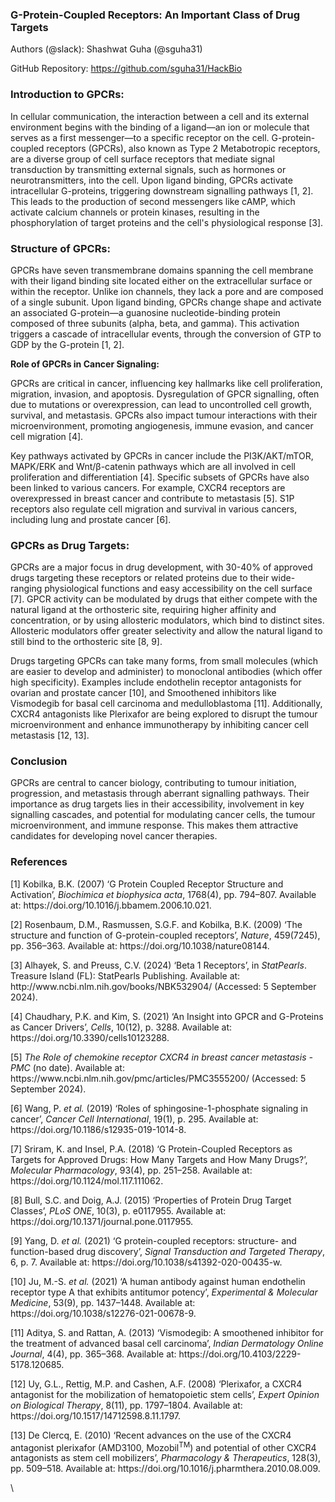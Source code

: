 <!--StartFragment-->


### **G-Protein-Coupled Receptors: An Important Class of Drug Targets**

Authors (@slack): Shashwat Guha (@sguha31)

GitHub Repository: <https://github.com/sguha31/HackBio> 


### **Introduction to GPCRs:**

In cellular communication, the interaction between a cell and its external environment begins with the binding of a ligand—an ion or molecule that serves as a first messenger—to a specific receptor on the cell. G-protein-coupled receptors (GPCRs), also known as Type 2 Metabotropic receptors, are a diverse group of cell surface receptors that mediate signal transduction by transmitting external signals, such as hormones or neurotransmitters, into the cell. Upon ligand binding, GPCRs activate intracellular G-proteins, triggering downstream signalling pathways \[1, 2]. This leads to the production of second messengers like cAMP, which activate calcium channels or protein kinases, resulting in the phosphorylation of target proteins and the cell's physiological response \[3].


### **Structure of GPCRs:**

GPCRs have seven transmembrane domains spanning the cell membrane with their ligand binding site located either on the extracellular surface or within the receptor. Unlike ion channels, they lack a pore and are composed of a single subunit. Upon ligand binding, GPCRs change shape and activate an associated G-protein—a guanosine nucleotide-binding protein composed of three subunits (alpha, beta, and gamma). This activation triggers a cascade of intracellular events, through the conversion of GTP to GDP by the G-protein \[1, 2]. 

**Role of GPCRs in Cancer Signaling:**

GPCRs are critical in cancer, influencing key hallmarks like cell proliferation, migration, invasion, and apoptosis. Dysregulation of GPCR signalling, often due to mutations or overexpression, can lead to uncontrolled cell growth, survival, and metastasis. GPCRs also impact tumour interactions with their microenvironment, promoting angiogenesis, immune evasion, and cancer cell migration \[4]. 

Key pathways activated by GPCRs in cancer include the PI3K/AKT/mTOR, MAPK/ERK and Wnt/β-catenin pathways which are all involved in cell proliferation and differentiation \[4]. Specific subsets of GPCRs have also been linked to various cancers. For example, CXCR4 receptors are overexpressed in breast cancer and contribute to metastasis \[5]. S1P receptors also regulate cell migration and survival in various cancers, including lung and prostate cancer \[6].


### **GPCRs as Drug Targets:**

GPCRs are a major focus in drug development, with 30-40% of approved drugs targeting these receptors or related proteins due to their wide-ranging physiological functions and easy accessibility on the cell surface \[7]. GPCR activity can be modulated by drugs that either compete with the natural ligand at the orthosteric site, requiring higher affinity and concentration, or by using allosteric modulators, which bind to distinct sites. Allosteric modulators offer greater selectivity and allow the natural ligand to still bind to the orthosteric site \[8, 9].

Drugs targeting GPCRs can take many forms, from small molecules (which are easier to develop and administer) to monoclonal antibodies (which offer high specificity). Examples include endothelin receptor antagonists for ovarian and prostate cancer \[10], and Smoothened inhibitors like Vismodegib for basal cell carcinoma and medulloblastoma \[11]. Additionally, CXCR4 antagonists like Plerixafor are being explored to disrupt the tumour microenvironment and enhance immunotherapy by inhibiting cancer cell metastasis \[12, 13].


### **Conclusion**

GPCRs are central to cancer biology, contributing to tumour initiation, progression, and metastasis through aberrant signalling pathways. Their importance as drug targets lies in their accessibility, involvement in key signalling cascades, and potential for modulating cancer cells, the tumour microenvironment, and immune response. This makes them attractive candidates for developing novel cancer therapies.


### **References**

\[1] Kobilka, B.K. (2007) ‘G Protein Coupled Receptor Structure and Activation’, _Biochimica et biophysica acta_, 1768(4), pp. 794–807. Available at: https\://doi.org/10.1016/j.bbamem.2006.10.021.

\[2] Rosenbaum, D.M., Rasmussen, S.G.F. and Kobilka, B.K. (2009) ‘The structure and function of G-protein-coupled receptors’, _Nature_, 459(7245), pp. 356–363. Available at: https\://doi.org/10.1038/nature08144.

\[3] Alhayek, S. and Preuss, C.V. (2024) ‘Beta 1 Receptors’, in _StatPearls_. Treasure Island (FL): StatPearls Publishing. Available at: http\://www\.ncbi.nlm.nih.gov/books/NBK532904/ (Accessed: 5 September 2024).

\[4] Chaudhary, P.K. and Kim, S. (2021) ‘An Insight into GPCR and G-Proteins as Cancer Drivers’, _Cells_, 10(12), p. 3288. Available at: https\://doi.org/10.3390/cells10123288.

\[5] _The Role of chemokine receptor CXCR4 in breast cancer metastasis - PMC_ (no date). Available at: https\://www\.ncbi.nlm.nih.gov/pmc/articles/PMC3555200/ (Accessed: 5 September 2024).

\[6] Wang, P. _et al._ (2019) ‘Roles of sphingosine-1-phosphate signaling in cancer’, _Cancer Cell International_, 19(1), p. 295. Available at: https\://doi.org/10.1186/s12935-019-1014-8.

\[7] Sriram, K. and Insel, P.A. (2018) ‘G Protein-Coupled Receptors as Targets for Approved Drugs: How Many Targets and How Many Drugs?’, _Molecular Pharmacology_, 93(4), pp. 251–258. Available at: https\://doi.org/10.1124/mol.117.111062.

\[8] Bull, S.C. and Doig, A.J. (2015) ‘Properties of Protein Drug Target Classes’, _PLoS ONE_, 10(3), p. e0117955. Available at: https\://doi.org/10.1371/journal.pone.0117955.

\[9] Yang, D. _et al._ (2021) ‘G protein-coupled receptors: structure- and function-based drug discovery’, _Signal Transduction and Targeted Therapy_, 6, p. 7. Available at: https\://doi.org/10.1038/s41392-020-00435-w.

\[10] Ju, M.-S. _et al._ (2021) ‘A human antibody against human endothelin receptor type A that exhibits antitumor potency’, _Experimental & Molecular Medicine_, 53(9), pp. 1437–1448. Available at: https\://doi.org/10.1038/s12276-021-00678-9.

\[11] Aditya, S. and Rattan, A. (2013) ‘Vismodegib: A smoothened inhibitor for the treatment of advanced basal cell carcinoma’, _Indian Dermatology Online Journal_, 4(4), pp. 365–368. Available at: https\://doi.org/10.4103/2229-5178.120685.

\[12] Uy, G.L., Rettig, M.P. and Cashen, A.F. (2008) ‘Plerixafor, a CXCR4 antagonist for the mobilization of hematopoietic stem cells’, _Expert Opinion on Biological Therapy_, 8(11), pp. 1797–1804. Available at: https\://doi.org/10.1517/14712598.8.11.1797.

\[13] De Clercq, E. (2010) ‘Recent advances on the use of the CXCR4 antagonist plerixafor (AMD3100, Mozobil<sup>TM</sup>) and potential of other CXCR4 antagonists as stem cell mobilizers’, _Pharmacology & Therapeutics_, 128(3), pp. 509–518. Available at: https\://doi.org/10.1016/j.pharmthera.2010.08.009.

\


<!--EndFragment-->
